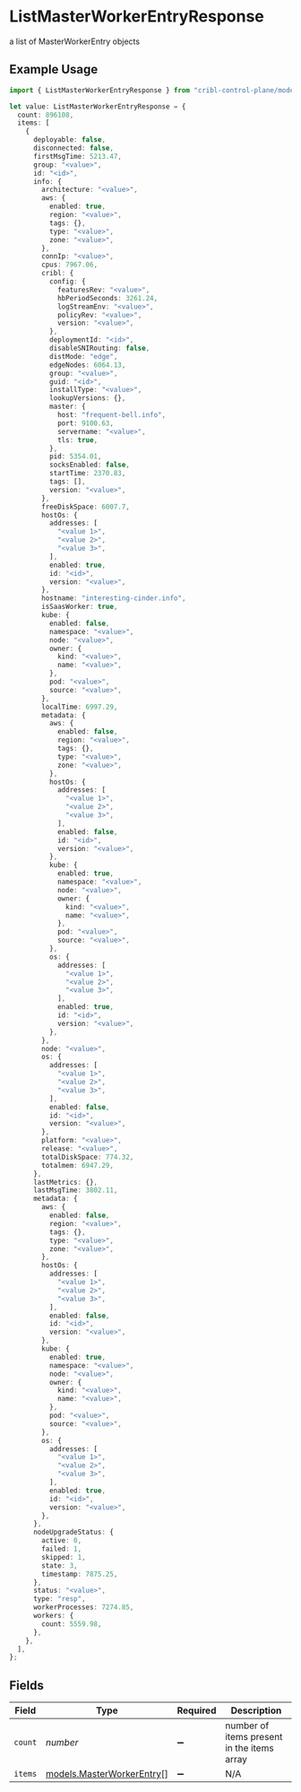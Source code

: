 # ListMasterWorkerEntryResponse

a list of MasterWorkerEntry objects

## Example Usage

```typescript
import { ListMasterWorkerEntryResponse } from "cribl-control-plane/models/operations";

let value: ListMasterWorkerEntryResponse = {
  count: 896108,
  items: [
    {
      deployable: false,
      disconnected: false,
      firstMsgTime: 5213.47,
      group: "<value>",
      id: "<id>",
      info: {
        architecture: "<value>",
        aws: {
          enabled: true,
          region: "<value>",
          tags: {},
          type: "<value>",
          zone: "<value>",
        },
        connIp: "<value>",
        cpus: 7967.06,
        cribl: {
          config: {
            featuresRev: "<value>",
            hbPeriodSeconds: 3261.24,
            logStreamEnv: "<value>",
            policyRev: "<value>",
            version: "<value>",
          },
          deploymentId: "<id>",
          disableSNIRouting: false,
          distMode: "edge",
          edgeNodes: 6064.13,
          group: "<value>",
          guid: "<id>",
          installType: "<value>",
          lookupVersions: {},
          master: {
            host: "frequent-bell.info",
            port: 9100.63,
            servername: "<value>",
            tls: true,
          },
          pid: 5354.01,
          socksEnabled: false,
          startTime: 2370.83,
          tags: [],
          version: "<value>",
        },
        freeDiskSpace: 6007.7,
        hostOs: {
          addresses: [
            "<value 1>",
            "<value 2>",
            "<value 3>",
          ],
          enabled: true,
          id: "<id>",
          version: "<value>",
        },
        hostname: "interesting-cinder.info",
        isSaasWorker: true,
        kube: {
          enabled: false,
          namespace: "<value>",
          node: "<value>",
          owner: {
            kind: "<value>",
            name: "<value>",
          },
          pod: "<value>",
          source: "<value>",
        },
        localTime: 6997.29,
        metadata: {
          aws: {
            enabled: false,
            region: "<value>",
            tags: {},
            type: "<value>",
            zone: "<value>",
          },
          hostOs: {
            addresses: [
              "<value 1>",
              "<value 2>",
              "<value 3>",
            ],
            enabled: false,
            id: "<id>",
            version: "<value>",
          },
          kube: {
            enabled: true,
            namespace: "<value>",
            node: "<value>",
            owner: {
              kind: "<value>",
              name: "<value>",
            },
            pod: "<value>",
            source: "<value>",
          },
          os: {
            addresses: [
              "<value 1>",
              "<value 2>",
              "<value 3>",
            ],
            enabled: true,
            id: "<id>",
            version: "<value>",
          },
        },
        node: "<value>",
        os: {
          addresses: [
            "<value 1>",
            "<value 2>",
            "<value 3>",
          ],
          enabled: false,
          id: "<id>",
          version: "<value>",
        },
        platform: "<value>",
        release: "<value>",
        totalDiskSpace: 774.32,
        totalmem: 6947.29,
      },
      lastMetrics: {},
      lastMsgTime: 3802.11,
      metadata: {
        aws: {
          enabled: false,
          region: "<value>",
          tags: {},
          type: "<value>",
          zone: "<value>",
        },
        hostOs: {
          addresses: [
            "<value 1>",
            "<value 2>",
            "<value 3>",
          ],
          enabled: false,
          id: "<id>",
          version: "<value>",
        },
        kube: {
          enabled: true,
          namespace: "<value>",
          node: "<value>",
          owner: {
            kind: "<value>",
            name: "<value>",
          },
          pod: "<value>",
          source: "<value>",
        },
        os: {
          addresses: [
            "<value 1>",
            "<value 2>",
            "<value 3>",
          ],
          enabled: true,
          id: "<id>",
          version: "<value>",
        },
      },
      nodeUpgradeStatus: {
        active: 0,
        failed: 1,
        skipped: 1,
        state: 3,
        timestamp: 7875.25,
      },
      status: "<value>",
      type: "resp",
      workerProcesses: 7274.85,
      workers: {
        count: 5559.98,
      },
    },
  ],
};
```

## Fields

| Field                                                           | Type                                                            | Required                                                        | Description                                                     |
| --------------------------------------------------------------- | --------------------------------------------------------------- | --------------------------------------------------------------- | --------------------------------------------------------------- |
| `count`                                                         | *number*                                                        | :heavy_minus_sign:                                              | number of items present in the items array                      |
| `items`                                                         | [models.MasterWorkerEntry](../../models/masterworkerentry.md)[] | :heavy_minus_sign:                                              | N/A                                                             |